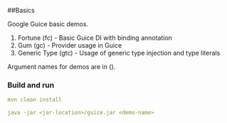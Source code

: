 ##Basics

Google Guice basic demos.

1. Fortune (fc) - Basic Guice DI with binding annotation
2. Gum (gc) - Provider usage in Guice
3. Generic Type (gtc) - Usage of generic type injection and type literals

Argument names for demos are in ().


### Build and run
```yaml
mvn clean install

java -jar <jar-location>/guice.jar <demo-name>
```
